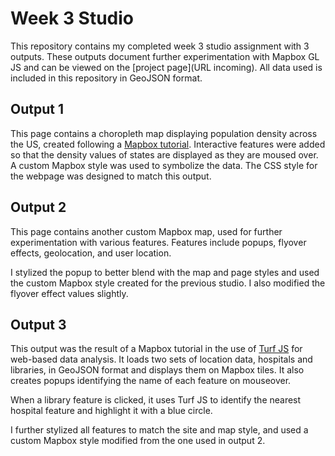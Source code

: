 # Week 3 Studio
This repository contains my completed week 3 studio assignment with 3 outputs. These outputs document further experimentation with Mapbox GL JS and can be viewed on the [project page](URL incoming). All data used is included in this repository in GeoJSON format.

## Output 1
This page contains a choropleth map displaying population density across the US, created following a [Mapbox tutorial](https://docs.mapbox.com/help/tutorials/choropleth-studio-gl-pt-1/).  Interactive features were added so that the density values of states are displayed as they are moused over. A custom Mapbox style was used to symbolize the data. The CSS style for the webpage was designed to match this output.

## Output 2
This page contains another custom Mapbox map, used for further experimentation with various features. Features include popups, flyover effects, geolocation, and user location. 

I stylized the popup to better blend with the map and page styles and used the custom Mapbox style created for the previous studio. I also modified the flyover effect values slightly.

## Output 3
This output was the result of a Mapbox tutorial in the use of [Turf JS](https://docs.mapbox.com/help/tutorials/analysis-with-turf/) for web-based data analysis. It loads two sets of location data, hospitals and libraries, in GeoJSON format and displays them on Mapbox tiles. It also creates popups identifying the name of each feature on mouseover. 

When a library feature is clicked, it uses Turf JS to identify the nearest hospital feature and highlight it with a blue circle.

I further stylized all features to match the site and map style, and used a custom Mapbox style modified from the one used in output 2.
